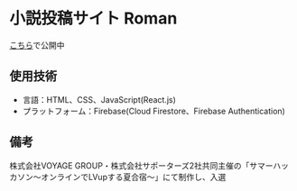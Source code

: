 # 小説投稿サイト Roman

[こちら](https://yot-novel.web.app)で公開中

## 使用技術
- 言語：HTML、CSS、JavaScript(React.js)
- プラットフォーム：Firebase(Cloud Firestore、Firebase Authentication)

## 備考
株式会社VOYAGE GROUP・株式会社サポーターズ2社共同主催の「サマーハッカソン〜オンラインでLVupする夏合宿〜」にて制作し、入選